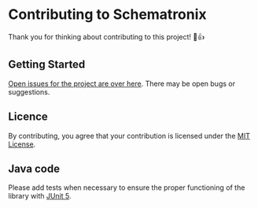 # Contributing to Schematronix

Thank you for thinking about contributing to this project! 🎉👍

## Getting Started

[Open issues for the project are over here](https://github.com/qligier/Schematronix/issues). There may be open bugs or suggestions.

## Licence

By contributing, you agree that your contribution is licensed under the [MIT License](https://choosealicense.com/licenses/mit/).

## Java code

Please add tests when necessary to ensure the proper functioning of the library with [JUnit 5](https://junit.org/junit5/docs/current/user-guide/).
